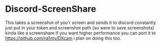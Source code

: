 # Discord-ScreenShare

This takes a screenshot of you'r screen and sends it to discord constantly just put in your token and screenshot path {so were to save screenshots} kinda like a screenshare if you want higher performance you can port it to https://github.com/ra1nty/DXcam i plan on doing this too.
